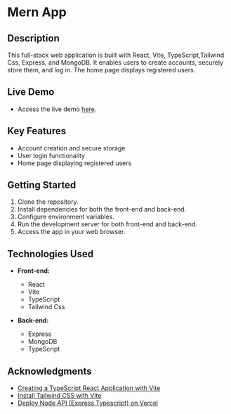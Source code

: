 
# Mern App

## Description
This full-stack web application is built with React, Vite, TypeScript,Tailwind Css, Express, and MongoDB. It enables users to create accounts, securely store them, and log in. The home page displays registered users.

## Live Demo
- Access the live demo [here](https://mern-app-x2sp.vercel.app/).

## Key Features
- Account creation and secure storage
- User login functionality
- Home page displaying registered users

## Getting Started
1. Clone the repository.
2. Install dependencies for both the front-end and back-end.
3. Configure environment variables.
4. Run the development server for both front-end and back-end.
5. Access the app in your web browser.

## Technologies Used
- **Front-end:**
  - React
  - Vite
  - TypeScript
  - Tailwind Css

- **Back-end:**
  - Express
  - MongoDB
  - TypeScript



## Acknowledgments
- [Creating a TypeScript React Application with Vite ](https://developer.okta.com/blog/2022/03/14/react-vite-number-converter)
- [Install Tailwind CSS with Vite](https://tailwindcss.com/docs/guides/vite)
- [Deploy Node API (Express Typescript) on Vercel](https://dev.to/tirthpatel/deploy-node-ts-express-typescript-on-vercel-284h)
